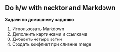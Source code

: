 ## Do h/w with necktor and Markdown

**Задачи по домашнему заданию**

1. Использовать Markdown
2. Дополнить картинками и ссылками
3. Добавить четыре ветки
4. Создать конфликт при слияние merge